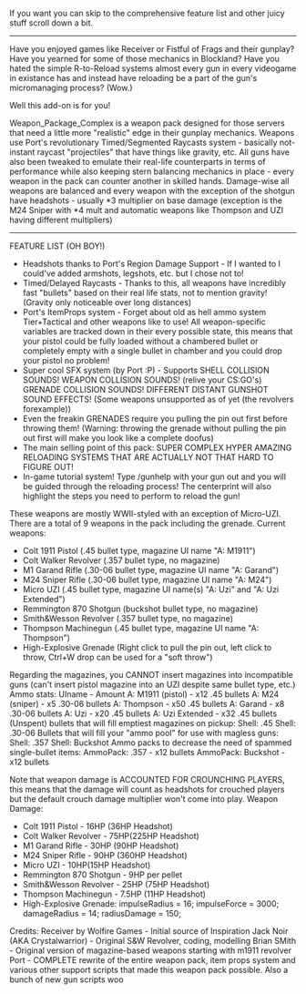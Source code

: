 If you want you can skip to the comprehensive feature list and other juicy stuff scroll down a bit.

---------------------------
Have you enjoyed games like Receiver or Fistful of Frags and their gunplay?
Have you yearned for some of those mechanics in Blockland?
Have you hated the simple R-to-Reload systems almost every gun in every videogame in existance has and instead have reloading be a part of the gun's micromanaging process? (Wow.)

Well this add-on is for you!

Weapon_Package_Complex is a weapon pack designed for those servers that need a little more "realistic" edge in their gunplay mechanics. Weapons use Port's revolutionary Timed/Segmented Raycasts system - basically not-instant raycast "projectiles" that have things like gravity, etc. All guns have also been tweaked to emulate their real-life counterparts in terms of performance while also keeping stern balancing mechanics in place - every weapon in the pack can counter another in skilled hands. Damage-wise all weapons are balanced and every weapon with the exception of the shotgun have headshots - usually *3 multiplier on base damage (exception is the M24 Sniper with *4 mult and automatic weapons like Thompson and UZI having different multipliers)

---------------------------
FEATURE LIST (OH BOY!)
* Headshots thanks to Port's Region Damage Support - If I wanted to I could've added armshots, legshots, etc. but I chose not to!
* Timed/Delayed Raycasts - Thanks to this, all weapons have incredibly fast "bullets" based on their real life stats, not to mention gravity! (Gravity only noticeable over long distances)
* Port's ItemProps system - Forget about old as hell ammo system Tier+Tactical and other weapons like to use! All weapon-specific variables are tracked down in their every possible state, this means that your pistol could be fully loaded without a chambered bullet or completely empty with a single bullet in chamber and you could drop your pistol no problem!
* Super cool SFX system (by Port :P) - Supports SHELL COLLISION SOUNDS! WEAPON COLLISION SOUNDS! (relive your CS:GO's) GRENADE COLLISION SOUNDS! DIFFERENT DISTANT GUNSHOT SOUND EFFECTS! (Some weapons unsupported as of yet (the revolvers forexample))
* Even the freakin GRENADES require you pulling the pin out first before throwing them! (Warning: throwing the grenade without pulling the pin out first will make you look like a complete doofus)
* The main selling point of this pack: SUPER COMPLEX HYPER AMAZING RELOADING SYSTEMS THAT ARE ACTUALLY NOT THAT HARD TO FIGURE OUT!
* In-game tutorial system! Type /gunhelp with your gun out and you will be guided through the reloading process! The centerprint will also highlight the steps you need to perform to reload the gun!

These weapons are mostly WWII-styled with an exception of Micro-UZI. There are a total of 9 weapons in the pack including the grenade.
Current weapons:
* Colt 1911 Pistol (.45 bullet type, magazine UI name "A: M1911")
* Colt Walker Revolver (.357 bullet type, no magazine)
* M1 Garand Rifle (.30-06 bullet type, magazine UI name "A: Garand")
* M24 Sniper Rifle (.30-06 bullet type, magazine UI name "A: M24")
* Micro UZI (.45 bullet type, magazine UI name(s) "A: Uzi" and "A: Uzi Extended")
* Remmington 870 Shotgun (buckshot bullet type, no magazine)
* Smith&Wesson Revolver (.357 bullet type, no magazine)
* Thompson Machinegun (.45 bullet type, magazine UI name "A: Thompson")
* High-Explosive Grenade (Right click to pull the pin out, left click to throw, Ctrl+W drop can be used for a "soft throw")

Regarding the magazines, you CANNOT insert magazines into incompatible guns (can't insert pistol magazine into an UZI despite same bullet type, etc.)
Ammo stats:
UIname - Amount
A: M1911 (pistol) - x12 .45 bullets
A: M24 (sniper) - x5 .30-06 bullets
A: Thompson - x50 .45 bullets
A: Garand - x8 .30-06 bullets
A: Uzi - x20 .45 bullets
A: Uzi Extended - x32 .45 bullets
  (Unspent) bullets that will fill emptiest magazines on pickup:
Shell: .45
Shell: .30-06
Bullets that will fill your "ammo pool" for use with magless guns:
Shell: .357
Shell: Buckshot
  Ammo packs to decrease the need of spammed single-bullet items:
AmmoPack: .357 - x12 bullets
AmmoPack: Buckshot - x12 bullets

Note that weapon damage is ACCOUNTED FOR CROUNCHING PLAYERS, this means that the damage will count as headshots for crouched players but the default crouch damage multiplier won't come into play.
Weapon Damage:
* Colt 1911 Pistol - 16HP (36HP Headshot)
* Colt Walker Revolver - 75HP(225HP Headshot)
* M1 Garand Rifle - 30HP (90HP Headshot)
* M24 Sniper Rifle - 90HP (360HP Headshot)
* Micro UZI - 10HP(15HP Headshot)
* Remmington 870 Shotgun - 9HP per pellet
* Smith&Wesson Revolver - 25HP (75HP Headshot)
* Thompson Machinegun - 7.5HP (11HP Headshot)
* High-Explosive Grenade:
	impulseRadius = 16;
	impulseForce = 3000;
	damageRadius = 14;
	radiusDamage = 150;

Credits:
Receiver by Wolfire Games - Initial source of Inspiration
Jack Noir (AKA Crystalwarrior) - Original S&W Revolver, coding, modelling
Brian SMith - Original version of magazine-based weapons starting with m1911 revolver
Port - COMPLETE rewrite of the entire weapon pack, item props system and various other support scripts that made this weapon pack possible. Also a bunch of new gun scripts woo